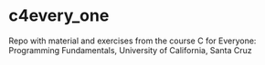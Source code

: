 # c4every_one
Repo with material and exercises from the course C for Everyone: Programming Fundamentals, University of California, Santa Cruz
